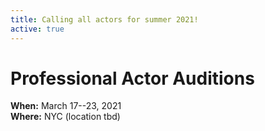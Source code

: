 ```yaml
---
title: Calling all actors for summer 2021!
active: true
---
```


# Professional Actor Auditions

**When:** March 17--23, 2021  
**Where:** NYC (location tbd)